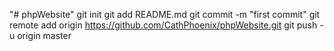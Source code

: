 "# phpWebsite"  git init git add README.md git commit -m "first commit" git remote add origin https://github.com/CathPhoenix/phpWebsite.git git push -u origin master
